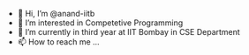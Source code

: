 - 👋 Hi, I’m @anand-iitb
- 👀 I’m interested in Competetive Programming
- 🌱 I’m currently in third year at IIT Bombay in CSE Department
- 📫 How to reach me ...

<!---
anand-iitb/anand-iitb is a ✨ special ✨ repository because its `README.md` (this file) appears on your GitHub profile.
You can click the Preview link to take a look at your changes.
--->
